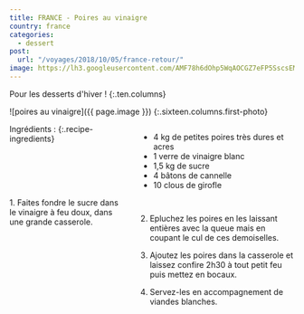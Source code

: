 ```yaml
---
title: FRANCE - Poires au vinaigre
country: france
categories:
  - dessert
post:
  url: "/voyages/2018/10/05/france-retour/"
image: https://lh3.googleusercontent.com/AMF78h6dOhp5WqAOCGZ7eFP5SscsEM7YDEmHMqZtfEokFR29QYBWFOGMHOAk7A0_dbQU31uWdtgffk_V618VwL4qE_hbme6_gfBlJfgAx8-lGMebaJQAUz10gpJ2S-q4RamKQuNatTMX1o4HtboVb4c1wcLA8GfWkFvJmFvwLyDqmBHfbpzcyxvE_X8olpQcgRzreXkT1uY2I-w69TrwUf6aV-Eu2c9Aq7CoJn0n6QE2ameWBBKfKXTSUE_cDHCRf699YQNv3xoQ-2DF_GLWcD9St_CkpIGlTARgyaiv0i9nVJ6DsYXGbDHE_c-kudblLO-8FwPb4jYCSNmtLtua40UM2BLqSIMe3GFfYj_UkpoRUEkEuQ4R3qCOm04wtbYEhEaLfjEQEC5S_JC_QccEVMrC2aMwwnoRIHmjBKdgHCcryWCQFLPpDqvcYJuQgCPHJ8-pfJaJR773YWKkRKk4opcwtpg6V2JQIEUEBOKy8yI_iG4LGTAipQNsPFlsXF2R1oy10GqNBLW8eyVQ7YXSDm1uBmlJ1pYmdNGs-BiOwv8BlRV_pS3Ejv9WDqzfxLcFveYCyfZAdjZd_YGf24uY4dN4r8z2jnYq5mFPljLBFp2eYYt2Tl6g5zsy_E2JMRv0uT73nJsGZKTLtfqw21FD2HZg1eLJIv7pHaJ7Pt7dnPDvegxeyII_tVr5kSsXN4vCyhATEOqqfLjuoyOXGEDI3aUv=w900
---
```


Pour les desserts d'hiver !
{:.ten.columns}
<!--fin extrait-->

![poires au vinaigre]({{ page.image }})
{:.sixteen.columns.first-photo}

<div class="four columns" markdown="1">
Ingrédients :
{:.recipe-ingredients}

- 4 kg de petites poires très dures et acres
- 1 verre de vinaigre blanc
- 1,5 kg de sucre
- 4 bâtons de cannelle
- 10 clous de girofle
</div>

<div class="ten columns" markdown="1">
1. Faites fondre le sucre dans le vinaigre à feu doux, dans une grande casserole.

2. Epluchez les poires en les laissant entières avec la queue mais en coupant le cul de ces demoiselles.

3. Ajoutez les poires dans la casserole et laissez confire 2h30 à tout petit feu puis mettez en bocaux.

4. Servez-les en accompagnement de viandes blanches.
</div>
